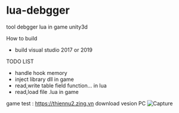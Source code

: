 # lua-debgger
tool debgger lua in game unity3d

How to build
- build  visual studio 2017 or 2019

TODO LIST
- handle hook memory
- inject library dll in game
- read,write table field function... in lua
- read,load file .lua in game


game test : https://thiennu2.zing.vn
download vesion PC
![Capture](https://user-images.githubusercontent.com/37669300/184829501-1c685a8e-7845-426d-ab62-0da61b6e3f08.PNG)
